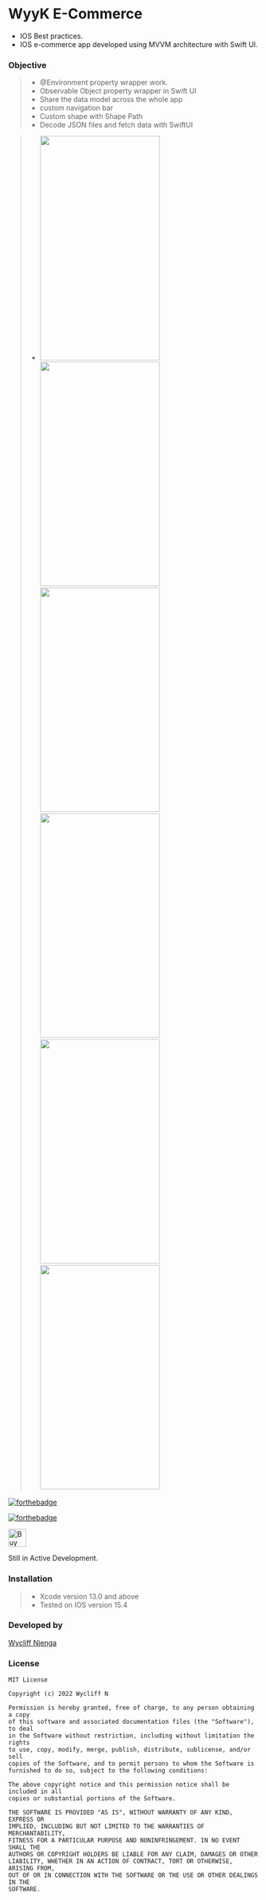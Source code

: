 # WyyK E-Commerce
- IOS Best practices.
- IOS e-commerce app developed using MVVM architecture with Swift UI.

### Objective
> - @Environment property wrapper work.
> - Observable Object property wrapper in Swift UI
> - Share the data model across the whole app
> - custom navigation bar
> - Custom shape with Shape Path
> - Decode JSON files and fetch data with SwiftUI

> - <img src="https://user-images.githubusercontent.com/46722362/161402510-4d29b8e2-daa1-4a23-a579-09d1d0101fab.png"
      data-canonical-src="https://user-images.githubusercontent.com/46722362/161402510-4d29b8e2-daa1-4a23-a579-09d1d0101fab.png"
       width="240" height="450" />
       <img src="https://user-images.githubusercontent.com/46722362/161402516-89e3069b-4722-40f2-b177-6e43bdebbc2e.png"
      data-canonical-src="https://user-images.githubusercontent.com/46722362/161402516-89e3069b-4722-40f2-b177-6e43bdebbc2e.png"
       width="240" height="450" />
       <img src="https://user-images.githubusercontent.com/46722362/161402518-43b1f18d-c343-4b3b-b87c-cd95edc9d9b7.png"
      data-canonical-src="https://user-images.githubusercontent.com/46722362/161402518-43b1f18d-c343-4b3b-b87c-cd95edc9d9b7.png"
       width="240" height="450" />
       <img src="https://user-images.githubusercontent.com/46722362/161402523-5e3943b7-52a9-49e6-9d53-967f7029d1d7.png"
      data-canonical-src="https://user-images.githubusercontent.com/46722362/161402523-5e3943b7-52a9-49e6-9d53-967f7029d1d7.png"
       width="240" height="450" />
       <img src="https://user-images.githubusercontent.com/46722362/161402525-d3c295f3-d7f8-4409-b812-9162c2e7a417.png"
      data-canonical-src="https://user-images.githubusercontent.com/46722362/161402525-d3c295f3-d7f8-4409-b812-9162c2e7a417.png"
       width="240" height="450" />
       <img src="https://user-images.githubusercontent.com/46722362/161402526-f51387e4-1f24-4e2e-ad47-32d825d8e490.png"
      data-canonical-src="https://user-images.githubusercontent.com/46722362/161402526-f51387e4-1f24-4e2e-ad47-32d825d8e490.png"
       width="240" height="450" />
       
       
[![forthebadge](https://forthebadge.com/images/badges/built-with-love.svg)](https://forthebadge.com)

[![forthebadge](https://forthebadge.com/images/badges/built-with-swag.svg)](https://forthebadge.com)

<a href='https://ko-fi.com/wycliffn2291' target='_blank'><img height='36' style='border:0px;height:36px;' src='https://az743702.vo.msecnd.net/cdn/kofi2.png?v=0' border='0' alt='Buy Me a Coffee at ko-fi.com' /></a>

Still in Active Development.


### Installation
> - Xcode version 13.0 and above
> - Tested on IOS version 15.4


### Developed by
<div class="LI-profile-badge"  data-version="v1" data-size="medium" data-locale="en_US" data-type="horizontal" data-theme="light" data-vanity="Wycliff"><a class="LI-simple-link" href='https://www.linkedin.com/in/wycliff-njenga-5973b512a/'>Wycliff Njenga</a></div>

  
### License
```
MIT License

Copyright (c) 2022 Wycliff N

Permission is hereby granted, free of charge, to any person obtaining a copy
of this software and associated documentation files (the "Software"), to deal
in the Software without restriction, including without limitation the rights
to use, copy, modify, merge, publish, distribute, sublicense, and/or sell
copies of the Software, and to permit persons to whom the Software is
furnished to do so, subject to the following conditions:

The above copyright notice and this permission notice shall be included in all
copies or substantial portions of the Software.

THE SOFTWARE IS PROVIDED "AS IS", WITHOUT WARRANTY OF ANY KIND, EXPRESS OR
IMPLIED, INCLUDING BUT NOT LIMITED TO THE WARRANTIES OF MERCHANTABILITY,
FITNESS FOR A PARTICULAR PURPOSE AND NONINFRINGEMENT. IN NO EVENT SHALL THE
AUTHORS OR COPYRIGHT HOLDERS BE LIABLE FOR ANY CLAIM, DAMAGES OR OTHER
LIABILITY, WHETHER IN AN ACTION OF CONTRACT, TORT OR OTHERWISE, ARISING FROM,
OUT OF OR IN CONNECTION WITH THE SOFTWARE OR THE USE OR OTHER DEALINGS IN THE
SOFTWARE.
